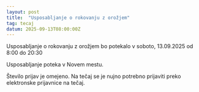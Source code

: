 ```yaml
---
layout: post
title:  "Usposabljanje o rokovanju z orožjem"
tag: tecaj
datum: 2025-09-13T08:00:00Z
---
```


Usposabljanje o rokovanju z orožjem bo potekalo v soboto, 13.09.2025 od 8:00 do 20:30

Usposabljanje poteka v Novem mestu.

Število prijav je omejeno. Na tečaj se je nujno potrebno prijaviti preko elektronske prijavnice na tečaj.


